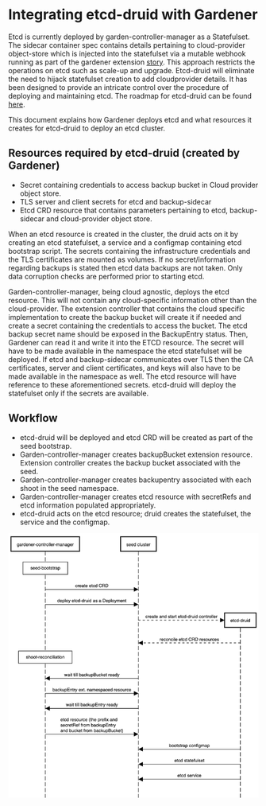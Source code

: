 # Integrating etcd-druid with Gardener

Etcd is currently deployed by garden-controller-manager as a Statefulset. The sidecar container spec contains details pertaining to cloud-provider object-store which is injected into the statefulset via a mutable webhook running as part of the gardener extension [story](https://github.com/gardener/gardener/blob/master/docs/extensions/controlplane-webhooks.md#what-needs-to-be-implemented-to-support-a-new-cloud-provider).  This approach restricts the operations on etcd such as scale-up and upgrade. Etcd-druid will eliminate the need to hijack statefulset creation to add cloudprovider details. It has been designed to provide an intricate control over the procedure of deploying and maintaining etcd. The roadmap for etcd-druid can be found [here](https://github.com/gardener/etcd-druid/issues/2). 

This document explains how Gardener deploys etcd and what resources it creates for etcd-druid to deploy an etcd cluster.

## Resources required by etcd-druid (created by Gardener)

* Secret containing credentials to access backup bucket in Cloud provider object store.
* TLS server and client secrets for etcd and backup-sidecar
* Etcd CRD resource that contains parameters pertaining to etcd, backup-sidecar and cloud-provider object store.

When an etcd resource is created in the cluster, the druid acts on it by creating an etcd statefulset, a service and a configmap containing etcd bootstrap script. The secrets containing the infrastructure credentials and the TLS certificates are mounted as volumes. If no secret/information regarding backups is stated then etcd data backups are not taken. Only data corruption checks are performed prior to starting etcd.

Garden-controller-manager, being cloud agnostic, deploys the etcd resource. This will not contain any cloud-specific information other than the cloud-provider. The extension controller that contains the cloud specific implementation to create the backup bucket will create it if needed and create a secret containing the credentials to access the bucket. The etcd backup secret name should be exposed in the BackupEntry status. Then, Gardener can read it and write it into the ETCD resource. The secret will have to be made available in the namespace the etcd statefulset will be deployed. If etcd and backup-sidecar communicates over TLS then the CA certificates, server and client certificates, and keys will also have to be made available in the namespace as well. The etcd resource will have reference to these aforementioned secrets. etcd-druid will deploy the statefulset only if the secrets are available.

## Workflow
* etcd-druid will be deployed and etcd CRD will be created as part of the seed bootstrap.
* Garden-controller-manager creates backupBucket extension resource. Extension controller creates the backup bucket associated with the seed.
* Garden-controller-manager creates backupentry associated with each shoot in the seed namespace. 
* Garden-controller-manager creates etcd resource with secretRefs and etcd information populated appropriately.
* etcd-druid acts on the etcd resource; druid creates the statefulset, the service and the configmap.

![etcd-druid](./druid_integration.png)
